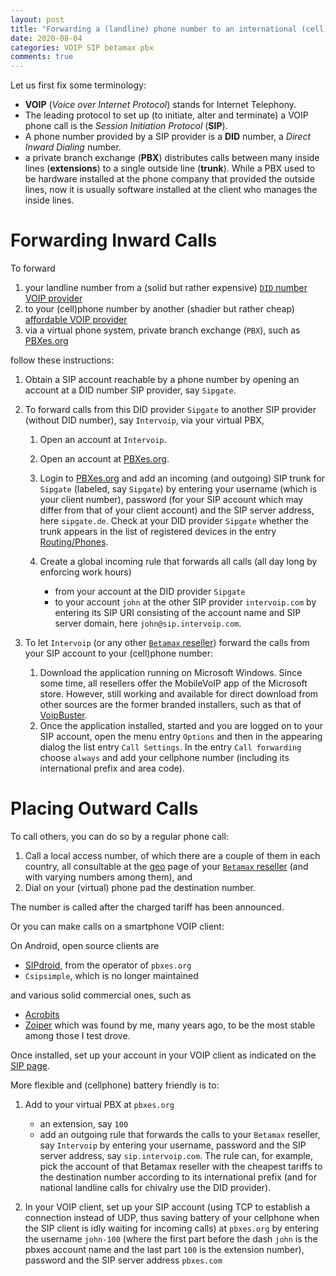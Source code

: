 ```yaml
---
layout: post
title: "Forwarding a (landline) phone number to an international (cell) phone number via an SIP account"
date: 2020-08-04
categories: VOIP SIP betamax pbx
comments: true
---
```


Let us first fix some terminology:

- **VOIP** (*Voice over Internet Protocol*) stands for Internet Telephony.
- The leading protocol to set up (to initiate, alter and terminate) a VOIP phone call is the *Session Initiation Protocol* (**SIP**).
- A phone number provided by a SIP provider is a **DID** number, a *Direct Inward Dialing* number.
- a private branch exchange (**PBX**) distributes calls between many inside lines (**extensions**) to a single outside line (**trunk**).
    While a PBX used to be hardware installed at the phone company that provided the outside lines, now it is usually software installed at the client who manages the inside lines.

# Forwarding Inward Calls

To forward

1. your landline number from a (solid but rather expensive) [`DID` number VOIP provider](http://backsla.sh/did)
1. to your (cell)phone number by another (shadier but rather cheap) [affordable VOIP provider](http://backsla.sh/betamax)
1. via a virtual phone system, private branch exchange (`PBX`), such as [PBXes.org](https://www.pbxes.com/)

follow these instructions:

1. Obtain a SIP account reachable by a phone number by opening an account at a DID number SIP provider, say `Sipgate`.
1. To forward  calls from this DID provider `Sipgate` to another SIP provider (without DID number), say `Intervoip`, via your virtual PBX,

    1. Open an account at `Intervoip`.
    1. Open an account at [PBXes.org](https://www.pbxes.com/).

    1. Login to [PBXes.org](https://www.pbxes.com/) and add an incoming (and outgoing) SIP trunk for `Sipgate` (labeled, say `Sipgate`) by entering your username (which is your client number), password (for your SIP account which may differ from that of your client account) and the SIP server address, here `sipgate.de`.
        Check at your DID provider `Sipgate` whether the trunk appears in the list of registered devices in the entry [Routing/Phones](https://app.sipgate.com/w0/devices).
    1. Create a global incoming rule that forwards all calls (all day long by enforcing work hours)
    
        - from your account at the DID provider `Sipgate`
        - to your account `john` at the other SIP provider `intervoip.com` by entering its SIP URI consisting of the account name and SIP server domain, here `john@sip.intervoip.com`.

1. To let `Intervoip` (or any other [`Betamax` reseller](http://backsla.sh/did)) forward the calls from your SIP account to your (cell)phone number:

    1. Download the application running on Microsoft Windows.
        Since some time, all resellers offer the MobileVoIP app of the Microsoft store.
        However, still working and available for direct download from other sources are the former branded installers, such as that of [VoipBuster](https://www.chip.de/downloads/VoipBuster_16447285.html).
    1. Once the application installed, started and you are logged on to your SIP account, open the menu entry `Options` and then in the appearing dialog the list entry `Call Settings`.
        In the entry `Call forwarding` choose `always` and add your cellphone number (including its international prefix and area code).

# Placing Outward Calls

To call others, you can do so by a regular phone call:

1. Call a local access number, of which there are a couple of them in each country, all consultable at the [geo](https://www.intervoip.com/geo) page of your [`Betamax` reseller](http://backsla.sh/did) (and with varying numbers among them), and
1. Dial on your (virtual) phone pad the destination number.

The number is called after the charged tariff has been announced.

Or you can make calls on a smartphone VOIP client:

On Android, open source clients are

- [SIPdroid](http://sipdroid.org/), from the operator of `pbxes.org`
- `Csipsimple`, which is no longer maintained

and various solid commercial ones, such as

- [Acrobits]( https://www.acrobits.net)
- [Zoiper](https://www.zoiper.com/en) which was found by me, many years ago, to be the most stable among those I test drove.

Once installed, set up your account in your VOIP client as indicated on the [SIP page](https://www.intervoip.com/sip).

More flexible and (cellphone) battery friendly is to:

1. Add to your virtual PBX at `pbxes.org`

    - an extension, say `100`
    - add an outgoing rule that forwards the calls to your `Betamax` reseller, say `Intervoip` by  entering your username, password and the SIP server address, say `sip.intervoip.com`.
        The rule can, for example, pick the account of that Betamax reseller with the cheapest tariffs to the destination number according to its international prefix (and for national landline calls for chivalry use the DID provider).

1. In your VOIP client, set up your SIP account (using TCP to establish a connection instead of UDP, thus saving battery of your cellphone when the SIP client is idly waiting for incoming calls) at `pbxes.org` by entering the username `john-100` (where the first part before the dash `john` is the pbxes account name and the last part `100` is the extension number), password and the SIP server address `pbxes.com`

<!-- private branch exchange (PBX) = -->
<!--  -->
<!-- A telephone exchange serving a single organization, having a switchboard and associated equipment, usually located on the customer's premises; -->
<!-- provides for switching calls between any two extensions served by the exchange or between any extension and the national telephone system via a trunk to a central office. -->
<!--  -->
<!-- A switching system located on a customer’s premises that consolidates the number of inside lines (extensions) into a smaller number of outside lines (trunks). Many PBXs also provide advanced voice and data communication features. -->

<!-- The Internet Protocol Private Branch eXchange IP PBX) = -->
<!-- is telephone switching equipment that resides in a private business instead of the telephone company. -->
<!-- An IP PBX delivers employees dial-tone, the ability to conference, transfer, and dial other employees by extension number as well as many other features. -->

<!-- Direct Inward Dialing (DID) = -->
<!-- the ability to make an external telephone call to an internal extension within an organization = -->
<!-- The capability for dialing individual telephone extensions in a large organization directly from outside, without going through a central switchboard = -->
<!-- feature offered by telephone companies for use with their customers' PBX system, whereby the telephone company (telco) allocates a range of numbers all connected to their customer's PBX. -->
<!-- As calls are presented to the PBX, the number that the caller dialled is also given, so that the PBX can decide which person in the office to route the call to. -->

<!-- Session Initiation Protocol Trunking (SIP Trunking) = -->
<!-- the use of VoIP to facilitate the connection of typically a PBX to the Internet, where the Internet replaces the conventional telephone trunk, allowing a business to communicate with traditional PSTN telephone subscribers worldwide by connecting to an ITSP (Internet Telephony Service Provider). -->
<!-- a SIP Trunk is a single voice connection (call) placed over your Internet connection. -->
<!-- This VoIP "trunk" (or phone line) connects to a provider who routes your calls through their gateway. -->
<!--  -->
<!-- The phone call either originates as an IP call or is converted to one before it leaves the office. -->
<!-- This is done by the IP-PBX or a gateway device. -->
<!-- The call is then carried as data (RTP Real Time Protocol) the majority of the way over the Internet to the Internet Telephone service provider and on to a gateway where it converts back to a traditional call to PSTN for the last leg on the route. -->
<!-- Since a sizable portion of the call travels over the Internet or IP network, at almost no additional cost, the service provider can afford to offer calling plans at significantly reduced prices. -->
